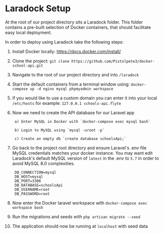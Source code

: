 # Laradock Setup

At the root of our project directory sits a Laradock folder. This folder contains a pre-built selection of Docker containers, that should facilitate easy local deployment. 

In order to deploy using Laradock take the following steps:

1. Install Docker locally: https://docs.docker.com/install/

2. Clone the project: `git clone https://github.com/Pistolpete3/docker-school-api.git`

3. Navigate to the root of our project directory and into `/laradock`

4. Start the default containers from a terminal window using: 
`docker-compose up -d nginx mysql phpmyadmin workspace`

5. If you would like to use a custom domain you can enter it into your local `/etc/hosts` for example:
		`127.0.0.1 schools-api.flyte`

6. Now we need to create the API database for our Laravel app
		
		a) Enter MySQL in Docker with `docker-compose exec mysql bash`
	
		b) Login to MySQL using `mysql -uroot -p`
	
		c) Create an empty db `create database schoolsApi;`
	
7. Go back to the project root directory and ensure Laravel's .env file MySQL credentials matches your docker instance. You may want edit Laradock's default MySQL version of `latest` in the .env to `5.7` in order to avoid MySQL 8.0 complexities.

		DB_CONNECTION=mysql
    	DB_HOST=mysql
    	DB_PORT=3306
    	DB_DATABASE=schoolsApi
    	DB_USERNAME=root
    	DB_PASSWORD=root

8. Now enter the Docker laravel workspace with `docker-compose exec  workspace bash`

9. Run the migrations and seeds with `php artisan migrate --seed`

10. The application should now be running at `localhost` with seed data
